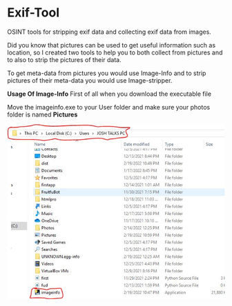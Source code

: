 # Exif-Tool
 OSINT tools for stripping exif data and collecting exif data from images.

Did you know that pictures can be used to get useful information such as location, so I created two tools to help you to both collect from pictures and to also to strip the pictures of their data.

To get meta-data from pictures you would use Image-Info and to strip pictures of their meta-data you would use Image-stripper.

**Usage Of Image-Info**
First of all when you download the executable file

Move the imageinfo.exe to your User folder and make sure your photos folder is named **Pictures**

<img src="https://github.com/paulfruitful/Exif-Tools/blob/main/test2.JPG" alt="Example">
